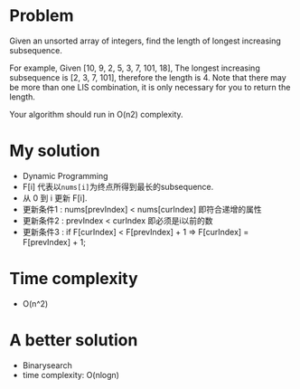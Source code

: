 # Problem 
Given an unsorted array of integers, find the length of longest increasing subsequence.

For example,
Given [10, 9, 2, 5, 3, 7, 101, 18],
The longest increasing subsequence is [2, 3, 7, 101], therefore the length is 4. Note that there may be more than one LIS combination, it is only necessary for you to return the length.

Your algorithm should run in O(n2) complexity.     

# My solution

* Dynamic Programming
* F[i] 代表以`nums[i]`为终点所得到最长的subsequence.
* 从 0 到 i 更新 F[i].
* 更新条件1 : nums[prevIndex] < nums[curIndex] 即符合递增的属性   
* 更新条件2 : prevIndex < curIndex 即必须是i以前的数
* 更新条件3 : if F[curIndex] < F[prevIndex] + 1 => F[curIndex] = F[prevIndex] + 1;

# Time complexity     
* O(n^2)

# A better solution
* Binarysearch
* time complexity: O(nlogn)
